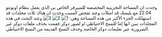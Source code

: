 وجدت ان المساحة التخزينية المخصصة للسيرفر الخاص بي الذي يعمل بنظام اوبونتو 22.04 مع بليسك قد امتلأت وعند تفحص السبب وجدت ان هناك ثلاث مجلدات قد استهلكت الجزء الأكبر من هذه المساحة وهي:
![1](https://github.com/user-attachments/assets/ccfc0209-0291-498c-bd2a-3e4af99ef623)
![2](https://github.com/user-attachments/assets/90d8f67b-5ae1-455e-9ebb-907082759a99)
![3](https://github.com/user-attachments/assets/c670e288-b222-487b-a893-e74052dbad18)
وعند البحث في هذه المجلدات تبين انها إما للنسخ الاحتياطي او لصور دوكر فقمت بحذف ملفات دوكر غير الضرورية عبر تعليمات دوكر الخاصة وحذف النسخ القديمة من النسخ الاحتياطي.
